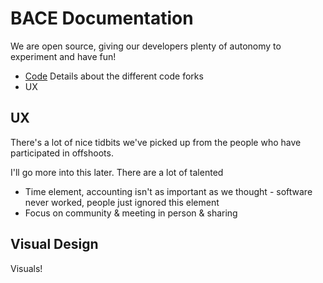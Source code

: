 # BACE Documentation

We are open source, giving our developers plenty of autonomy to experiment and have fun!

* [Code](../code/) Details about the different code forks
* UX


## UX

There's a lot of nice tidbits we've picked up from the people who have participated in offshoots.

I'll go more into this later. There are a lot of talented 

* Time element, accounting isn't as important as we thought - software never worked, people just ignored this element
* Focus on community & meeting in person & sharing

## Visual Design

Visuals!




